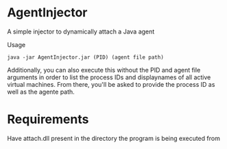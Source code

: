 # AgentInjector
 A simple injector to dynamically attach a Java agent

Usage

```
java -jar AgentInjector.jar (PID) (agent file path)
```

Additionally, you can also execute this without the PID and agent file arguments in order to list the process IDs
and displaynames of all active virtual machines. From there, you'll be asked to provide the process ID as well
as the agente path.

# Requirements

Have attach.dll present in the directory the program is being executed from